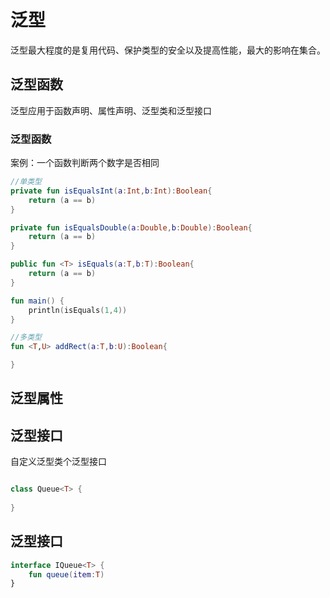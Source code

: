 # 泛型

泛型最大程度的是复用代码、保护类型的安全以及提高性能，最大的影响在集合。

## 泛型函数

泛型应用于函数声明、属性声明、泛型类和泛型接口

### 泛型函数

案例：一个函数判断两个数字是否相同

```kotlin
//单类型
private fun isEqualsInt(a:Int,b:Int):Boolean{
    return (a == b)
}

private fun isEqualsDouble(a:Double,b:Double):Boolean{
    return (a == b)
}

public fun <T> isEquals(a:T,b:T):Boolean{
    return (a == b)
}

fun main() {
    println(isEquals(1,4))
}

//多类型
fun <T,U> addRect(a:T,b:U):Boolean{

}
```

## 泛型属性


## 泛型接口

自定义泛型类个泛型接口

```kotlin

class Queue<T> {
    
}
```

## 泛型接口

```kotlin
interface IQueue<T> {
    fun queue(item:T)
}
```